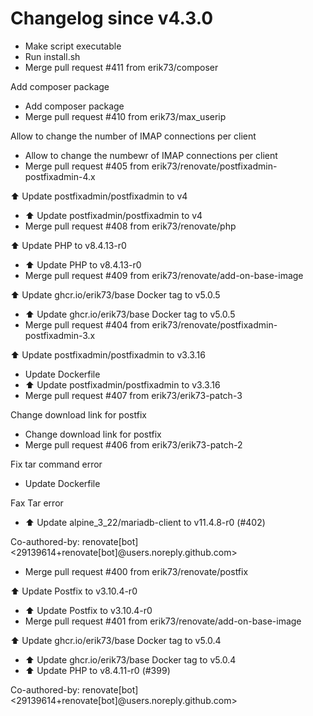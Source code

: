 # Changelog since v4.3.0
- Make script executable 
- Run install.sh 
- Merge pull request #411 from erik73/composer

Add composer package 
- Add composer package 
- Merge pull request #410 from erik73/max_userip

Allow to change the number of IMAP connections per client 
- Allow to change the numbewr of IMAP connections per client 
- Merge pull request #405 from erik73/renovate/postfixadmin-postfixadmin-4.x

⬆️ Update postfixadmin/postfixadmin to v4 
- ⬆️ Update postfixadmin/postfixadmin to v4 
- Merge pull request #408 from erik73/renovate/php

⬆️ Update PHP to v8.4.13-r0 
- ⬆️ Update PHP to v8.4.13-r0 
- Merge pull request #409 from erik73/renovate/add-on-base-image

⬆️ Update ghcr.io/erik73/base Docker tag to v5.0.5 
- ⬆️ Update ghcr.io/erik73/base Docker tag to v5.0.5 
- Merge pull request #404 from erik73/renovate/postfixadmin-postfixadmin-3.x

⬆️ Update postfixadmin/postfixadmin to v3.3.16 
- Update Dockerfile 
- ⬆️ Update postfixadmin/postfixadmin to v3.3.16 
- Merge pull request #407 from erik73/erik73-patch-3

Change download link for postfix 
- Change download link for postfix 
- Merge pull request #406 from erik73/erik73-patch-2

Fix tar command error 
- Update Dockerfile

Fax Tar error 
- ⬆️ Update alpine_3_22/mariadb-client to v11.4.8-r0 (#402)

Co-authored-by: renovate[bot] <29139614+renovate[bot]@users.noreply.github.com> 
- Merge pull request #400 from erik73/renovate/postfix

⬆️ Update Postfix to v3.10.4-r0 
- ⬆️ Update Postfix to v3.10.4-r0 
- Merge pull request #401 from erik73/renovate/add-on-base-image

⬆️ Update ghcr.io/erik73/base Docker tag to v5.0.4 
- ⬆️ Update ghcr.io/erik73/base Docker tag to v5.0.4 
- ⬆️ Update PHP to v8.4.11-r0 (#399)

Co-authored-by: renovate[bot] <29139614+renovate[bot]@users.noreply.github.com> 
